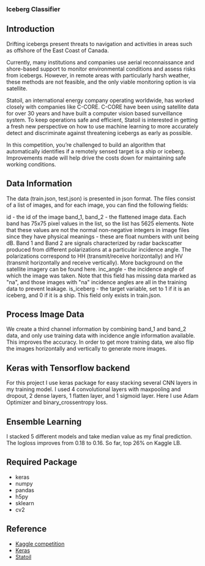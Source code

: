 ### Iceberg Classifier ###

## Introduction ##

Drifting icebergs present threats to navigation and activities in areas such as offshore of the East Coast of Canada.

Currently, many institutions and companies use aerial reconnaissance and shore-based support to monitor environmental conditions and assess risks from icebergs. However, in remote areas with particularly harsh weather, these methods are not feasible, and the only viable monitoring option is via satellite.

Statoil, an international energy company operating worldwide, has worked closely with companies like C-CORE. C-CORE have been using satellite data for over 30 years and have built a computer vision based surveillance system. To keep operations safe and efficient, Statoil is interested in getting a fresh new perspective on how to use machine learning to more accurately detect and discriminate against threatening icebergs as early as possible.

In this competition, you’re challenged to build an algorithm that automatically identifies if a remotely sensed target is a ship or iceberg. Improvements made will help drive the costs down for maintaining safe working conditions.

## Data Information

The data (train.json, test.json) is presented in json format. The files consist of a list of images, and for each image, you can find the following fields:

id - the id of the image
band_1, band_2 - the flattened image data. Each band has 75x75 pixel values in the list, so the list has 5625 elements. Note that these values are not the normal non-negative integers in image files since they have physical meanings - these are float numbers with unit being dB. Band 1 and Band 2 are signals characterized by radar backscatter produced from different polarizations at a particular incidence angle. The polarizations correspond to HH (transmit/receive horizontally) and HV (transmit horizontally and receive vertically). More background on the satellite imagery can be found here.
inc_angle - the incidence angle of which the image was taken. Note that this field has missing data marked as "na", and those images with "na" incidence angles are all in the training data to prevent leakage.
is_iceberg - the target variable, set to 1 if it is an iceberg, and 0 if it is a ship. This field only exists in train.json.

## Process Image Data

We create a third channel information by combining band_1 and band_2 data, and only use training data with incidence angle information available. This improves the accuracy. In order to get more training data, we also flip the images horizontally and vertically to generate more images.

## Keras with Tensorflow backend

For this project I use keras package for easy stacking several CNN layers in my training model. I used 4 convolutional layers with maxpooling and dropout, 2 dense layers, 1 flatten layer, and 1 sigmoid layer. Here I use Adam Optimizer and binary_crossentropy loss.

## Ensemble Learning

I stacked 5 different models and take median value as my final prediction. The logloss improves from 0.18 to 0.16. So far, top 26% on Kaggle LB.

## Required Package ##

- keras
- numpy
- pandas
- h5py
- sklearn
- cv2

## Reference
 - [Kaggle competition](https://www.kaggle.com/c/statoil-iceberg-classifier-challenge)
 - [Keras](https://keras.io/layers/convolutional/)
 - [Statoil](https://www.statoil.com)

